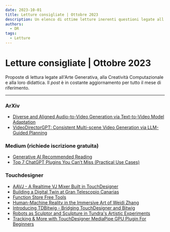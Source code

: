 ```yaml
---
date: 2023-10-01
title: Letture consigliate | Ottobre 2023
description: Un elenco di ottime letture inerenti questioni legate all'Arte Generatività, alla Creatività Computazionale e alla loro didattica (ottobre 2023). 
authors: 
  - DR
tags:
  - Letture
---
```

 
# Letture consigliate | Ottobre 2023

Proposte di lettura legate all'Arte Generativa, alla Creatività Computazionale e alla loro didattica. Il _post_ è in costante aggiornamento per tutto il mese di riferimento.
 <!-- more -->
---

### ArXiv

- [Diverse and Aligned Audio-to-Video Generation via Text-to-Video Model Adaptation](https://cdx.to/izPepxN)
- [VideoDirectorGPT: Consistent Multi-scene Video Generation via LLM-Guided Planning](https://cdx.to/6rJzOMS)

### Medium (richiede iscrizione gratuita)

- [Generative AI Recommended Reading](https://cdx.to/JWIlkVL)
- [Top 7 ChatGPT Plugins You Can’t Miss (Practical Use Cases)](https://medium.com/@eldatero/top-7-chatgpt-plugins-you-cant-miss-practical-use-cases-25c4e4e2f974)

### Touchdesigner

- [AAVJ - A Realtime VJ Mixer Built in TouchDesigner](https://cdx.to/LE83F1G)
- [Building a Digital Twin at Gran Telescopio Canarias](https://cdx.to/c5NdpDt)
- [Function Store Free Tools](https://cdx.to/XG0XDrq)
- [Human-Machine Reality in the Immersive Art of Weidi Zhang](https://cdx.to/RrCdtSS)
- [Introducing TDBitwig - Bridging TouchDesigner and Bitwig](https://cdx.to/0iLnhkG)
- [Robots as Sculptor and Sculpture in Tundra's Artistic Experiments](https://cdx.to/nLl7e7n)
- [Tracking & More with TouchDesigner MediaPipe GPU Plugin For Beginners](https://cdx.to/whXezxw)